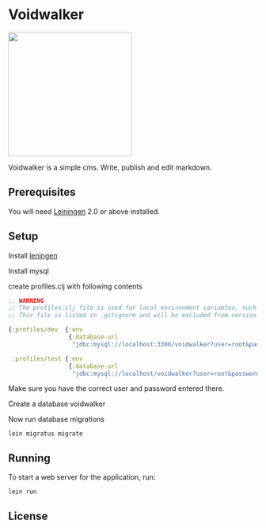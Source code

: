 # Voidwalker
<img src="http://i.imgur.com/yfHO418.jpg" align="top" height=250 />

Voidwalker is a simple cms. Write, publish and edit markdown.

## Prerequisites

You will need [Leiningen][1] 2.0 or above installed.

[1]: https://github.com/technomancy/leiningen

## Setup

Install [leningen](https://leiningen.org/)

Install mysql

create profiles.clj with following contents

```clojure
;; WARNING
;; The profiles.clj file is used for local environment variables, such as database credentials.
;; This file is listed in .gitignore and will be excluded from version control by Git.

{:profiles/dev  {:env
                 {:database-url
                  "jdbc:mysql://localhost:3306/voidwalker?user=root&passd="}}

 :profiles/test {:env
                 {:database-url
                  "jdbc:mysql://localhost/voidwalker?user=root&password="}}}
```

Make sure you have the correct user and password entered there.

Create a database voidwalker

Now run database migrations

```shell
lein migratus migrate
```

## Running

To start a web server for the application, run:

    lein run

## License
